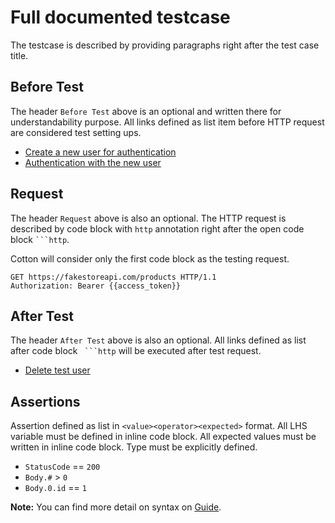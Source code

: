 # Full documented testcase

The testcase is described by providing paragraphs right after the test case title.

## Before Test

The header `Before Test` above is an optional and written there for understandability purpose. All links defined as list item before HTTP request are considered test setting ups.

* [Create a new user for authentication](etc/examples/fakestoreapi.com/executables/add_user.md)
* [Authentication with the new user](etc/examples/fakestoreapi.com/executables/auth.md)

## Request

The header `Request` above is also an optional. The HTTP request is described by code block with `http` annotation right after the open code block ` ```http `.

Cotton will consider only the first code block as the testing request.

```http
GET https://fakestoreapi.com/products HTTP/1.1
Authorization: Bearer {{access_token}}
```

## After Test

The header `After Test` above is also an optional. All links defined as list after code block ` ```http` will be executed after test request.

* [Delete test user](etc/examples/fakestoreapi.com/executables/delete_user.md)

## Assertions

Assertion defined as list in `<value><operator><expected>` format. All LHS variable must be defined in inline code block. All expected values must be written in inline code block. Type must be explicitly defined.

* `StatusCode` == `200`
* `Body.#` > `0`
* `Body.0.id` == `1`

**Note:** You can find more detail on syntax on [Guide](https://chonla.github.io/cotton).